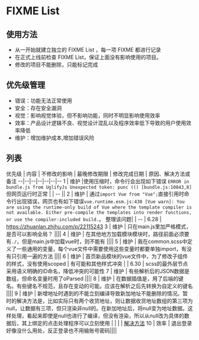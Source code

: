 # FIXME List

## 使用方法
 * 从一开始就建立独立的 FIXME List ，每一项 FIXME 都进行记录
 * 在正式上线前检查 FIXME List，保证上面没有影响使用的项目。
 * 修改的项目不能删除，只能标记完成


## 优先级管理
* 错误：功能无法正常使用
* 安全：存在安全漏洞
* 视觉：影响视觉体验，但不影响功能，同时不明显影响使用效率
* 效率：产品设计逻辑不良、视觉设计混乱以及程序效率低下导致的用户使用效率降低
* 维护：增加维护成本,增加错误风险

## 列表
优先级 | 内容 | 不修改的影响 | 最晚修改期限 | 修改完成日期 | 原因、解决方法或备注
--|--|--|--|--|--|--
1 | 维护 |使用压缩时，命令行会出现如下错误 `ERROR in bundle.js from UglifyJs Unexpected token: punc (() [bundle.js:10843,8]` 但网页运行时正常 | | -- ||
2 | 维护 | 通过`import Vue from "Vue";`直接引用时命令行出现错误，网页也有如下错误`vue.runtime.esm.js:430 [Vue warn]: You are using the runtime-only build of Vue where the template compiler is not available. Either pre-compile the templates into render functions, or use the compiler-included build.`。 整理该问题|  | -- | 6.28 | https://zhuanlan.zhihu.com/p/22115243
3 | 维护 | 只在main.js里加严格模式，是否可以影响全局？ ||||
4 | 维护 | 在其他地方加载模块模块时，路径前面必须要有`./`，但是main.js中加载vue时，则不能有 ||||
5 | 维护 | 我在common.scss中定义了一些通用的变量，每个vue文件中需要使用这些变量时都要单独import，有没有只引用一遍的方法 ||||
6 | 维护 | 首页新品模块的vue文件中，为了修改子组件的样式，没有使用scoped | 有可能和其他样式冲突 | | 6.30 | scss的最外层节点采用语义明确的ID命名，降低冲突的可能性
7 | 维护 | 有些解析后的JSON数据是数组，但命名变量时用了oParsed ||||
8 | 维护 | 在数据插值是，用了后端的键名。有些键名不规范，且存在变动的可能。应该在解析之后先转换为自定义的键名 ||||
9 | 维护 | 新增地址时遇到的不能立刻编译导致新加地址不能删除的情况。暂时的解决方法是，比如实际只有两个收货地址，则让数据收货地址数组的第三项为null，让数据有三项，但只渲染非null的。在新加地址后，将null变为地址数据。这样处理，看起来即使是null也进行了编译，但没有渲染，所以从null改为具体的数据后，其上绑定的点击处理程序可以立刻使用 | | | | [解决方法](https://github.com/samoyi/VueStudy/issues/8)
10 | 效率 | 退出登录好像没什么用处，反正登录也不用输账号密码||||
